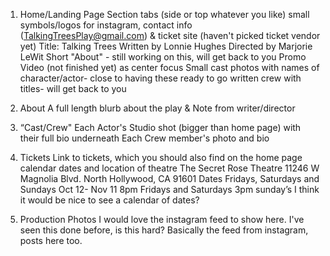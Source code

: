 1. Home/Landing Page
Section tabs (side or top whatever you like)
small symbols/logos for instagram, contact info (TalkingTreesPlay@gmail.com) & ticket site (haven't picked ticket vendor yet)
Title: Talking Trees
Written by Lonnie Hughes Directed by Marjorie LeWit
Short "About" - still working on this, will get back to you
Promo Video (not finished yet) as center focus
Small cast photos with names of character/actor- close to having these ready to go
written crew with titles- will get back to you

2. About
A full length blurb about the play & Note from writer/director

3. “Cast/Crew"
Each Actor's Studio shot (bigger than home page) with their full bio underneath
Each Crew member's photo and bio

4. Tickets
Link to tickets, which you should also find on the home page 
calendar dates and location of theatre
The Secret Rose Theatre
11246 W Magnolia Blvd. 
North Hollywood, CA 91601
Dates
Fridays, Saturdays and Sundays Oct 12- Nov 11
8pm Fridays and Saturdays
3pm sunday’s
I think it would be nice to see a calendar of dates? 

5. Production Photos
I would love the instagram feed to show here. I've seen this done before, is this hard? Basically the feed from instagram, posts here too. 